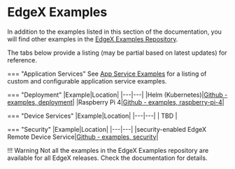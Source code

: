 # EdgeX Examples

In addition to the examples listed in this section of the documentation, you will find other examples in the [EdgeX Examples Repository](https://github.com/edgexfoundry/edgex-examples/tree/{{edgexversion}}).

The tabs below provide a listing (may be partial based on latest updates) for reference.

=== "Application Services"
    See [App Service Examples](./AppServiceExamples.md) for a listing of custom and configurable application service examples.

=== "Deployment"
    |Example|Location|
    |---|---|
    |Helm (Kubernetes)|[Github - examples, deployment](https://github.com/edgexfoundry/edgex-helm/tree/{{edgexversion}})|
    |Raspberry Pi 4|[Github - examples, raspberry-pi-4](https://github.com/edgexfoundry/edgex-examples/tree/{{edgexversion}}/deployment/raspberry-pi-4)|

=== "Device Services"
    |Example|Location|
    |---|---|
    | TBD |

=== "Security"
    |Example|Location|
    |---|---|
    |security-enabled EdgeX Remote Device Service|[Github - examples, security](https://github.com/edgexfoundry/edgex-examples/tree/{{edgexversion}}/security/remote_devices/spiffe_and_ssh)|



!!! Warning
    Not all the examples in the EdgeX Examples repository are available for all EdgeX releases.  Check the documentation for details.
